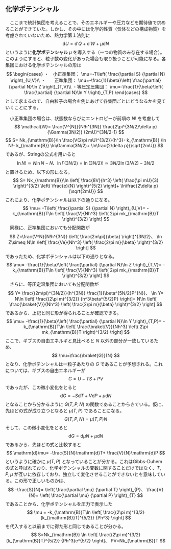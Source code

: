 
## 化学ポテンシャル

　ここまで統計集団を考えることで、そのエネルギーや圧力などを期待値で求めることができていた。しかし、その中には化学的性質（気体などの構成物質）を考慮されていないため、熱力学第１法則に
$$
    \mathrm{d}U=
    \mathrm{d}'Q+\mathrm{d}'W+
    \mu\mathrm{d}N
$$
というように**化学ポテンシャル** $\mu$ を導入する（一つの物質のみ存在する場合）。このようにすると、粒子数の変化があった場合も取り扱うことが可能になる。各集団における化学ポテンシャルの形は
$$
    \begin{cases} 
        ・　小正準集団：
        \mu=-T\left(
            \frac{\partial S}
            {\partial N}
        \right)_{U,V}\\
        ・　　正準集団：
        \mu=-\frac{1}{\beta}\left(
            \frac{\partial}
            {\partial N}\ln Z
        \right)_{T,V}\\
        ・等圧定圧集団：
         \mu=-\frac{1}{\beta}\left(
            \frac{\partial}
            {\partial N}\ln Y
        \right)_{T,P}
    \end{cases}
$$
として求まるので、自由粒子の場合を例にあげて各集団ごとにどうなるかを見ていくことにする。

　小正準集団の場合は、状態数ならびにエントロピーが前項の $N!$ を考慮して
$$
    \mathcal{W}=
    \frac{V^{N}}{N!h^{3N}}
    \frac{2\pi^{3N/2}\delta p}
    {\Gamma(3N/2)}
    (2mU)^{3N/2-1}
$$
$$
    S=
    Nk_{\mathrm{B}}\ln
    \frac{V(2\pi mU)^{3/2}}{h^3}-
    k_{\mathrm{B}}
    \ln N!-
    k_{\mathrm{B}}
    \ln\Gamma(3N/2)+
    \ln\frac{2\delta p}{\sqrt{2mU}}
$$
であるが、Stringの公式を用いると
$$
    \ln N!\simeq N\ln N-N、
    \ln\Gamma(3N/2)=\ln (3N/2)!\simeq 
    3N/2\ln(3N/2)-3N/2
$$
と置けるため、以下の形になる。
$$
    S=
    Nk_{\mathrm{B}}\ln
    \left[
    \frac{8V}{h^3}
    \left(
        \frac{\pi mU}{3}
    \right)^{3/2}
    \left(
        \frac{e}{N}
    \right)^{5/2}
    \right]+
    \ln\frac{2\delta p}{\sqrt{2mU}}
$$
これにより、化学ポテンシャルは以下の通りになる。
$$
    \mu=
    -T\left(
        \frac{\partial S}
        {\partial N}
    \right)_{U,V}=
    -k_{\mathrm{B}}T\ln
    \left[
    \frac{V}{Nh^3}
    \left(
        2\pi mk_{\mathrm{B}}T
    \right)^{3/2}
    \right]
$$
　同様に、正準集団においても分配関数が
$$
    Z=\frac{V^N}{N!h^{3N}}
    \left(
        \frac{2m\pi}{\beta}
    \right)^{3N/2}、
    \ln Z\simeq
    N\ln
    \left[
    \frac{Ve}{Nh^3}
    \left(
        \frac{2\pi m}{\beta}
    \right)^{3/2}
    \right]
$$
であったため、化学ポテンシャルは以下の通りとなる。
$$
    \mu=
    -\frac{1}{\beta}\left(
        \frac{\partial}
        {\partial N}\ln Z
    \right)_{T,V}=
    -k_{\mathrm{B}}T\ln
    \left[
    \frac{V}{Nh^3}
    \left(
        2\pi mk_{\mathrm{B}}T
    \right)^{3/2}
    \right]
$$
　さらに、等圧定温集団においても分配関数が
$$
    Y=
    \frac{(2m\pi)^{3N/2}}{h^{3N}}
    \frac{1}{\beta^{5N/2}P^{N}}、
    \ln Y=
    N\ln
    \left[
        \frac{(2\pi m)^{3/2}}
        {h^3\beta^{5/2}P}
    \right]=
    N\ln
    \left[
        \frac{\braket{V}}{Nh^3}
        \left(
            \frac{2\pi m}{\beta}
        \right)^{3/2}
    \right]
$$
であるから、上記と同じ形が得られることが確認できる。
$$
    \mu=
    -\frac{1}{\beta}\left(
        \frac{\partial}
        {\partial N}\ln Y
    \right)_{T,P}=
    -k_{\mathrm{B}}T\ln
    \left[
    \frac{\braket{V}}{Nh^3}
    \left(
        2\pi mk_{\mathrm{B}}T
    \right)^{3/2}
    \right]
$$
ここで、ギブスの自由エネルギと見比べると $N$ 以外の部分が一致しているため、
$$
    \mu=\frac{\braket{G}}{N}
$$
となり、化学ポテンシャルは一粒子あたりの $G$ であることが予想される。これについては、ギブスの自由エネルギーが
$$
    G=U-TS+PV
$$
であったが、この微小変化をとると
$$
    \mathrm{d}G=
    -S\mathrm{d}T+V\mathrm{d}P+
    \mu\mathrm{d}N
$$
となることから分かるように $G(T,P,N)$ の関数であることからきている。仮に、先ほどの式が成り立つとなると $\mu(T,P)$ であることになる。
$$
    G(T,P,N)=\mu(T,P)N
$$
そして、この微小変化をとると
$$
    \mathrm{d}G=
    \mathrm{d}\mu N+
    \mu\mathrm{d}N
$$
であるから、先ほどの式と比較すると
$$
    \mathrm{d}\mu=
    -\frac{S}{N}\mathrm{d}T+
    \frac{V}{N}\mathrm{d}P
$$
というように確かに $\mu(T,P)$ となっていることが分かる。これはGibbs-Duhemの式と呼ばれており、化学ポテンシャルの変数に関することだけではなく、$T,P,\mu$ が互いに依存しており、独立して変化させることができないとを意味している。この形で正しいものかは、
$$
    -\frac{S}{N}=
    \left(
        \frac{\partial \mu}
        {\partial T}
    \right)_{P}、
    \frac{V}{N}=
    \left(
        \frac{\partial \mu}
        {\partial P}
    \right)_{T}
$$
であることから、化学ポテンシャルを圧力で表示した
$$
    \mu =
    -k_{\mathrm{B}}T\ln
    \left[
    \frac{(2\pi m)^{3/2}
    (k_{\mathrm{B}}T)^{5/2}}
    {Ph^3}
    \right]
$$
を代入すると以前までに得た形と同じであることが分かる。
$$
    S=Nk_{\mathrm{B}}
    \ln
    \left[
    \frac{(2\pi m)^{3/2}
    (k_{\mathrm{B}}T)^{5/2}}
    {Ph^3}e^{5/2}
    \right]、
    PV=Nk_{\mathrm{B}}T
$$